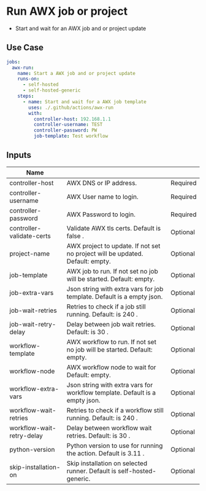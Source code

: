 # Run AWX job or project

- Start and wait for an AWX job and or project update

## Use Case

```yaml
jobs:
  awx-run:
    name: Start a AWX job and or project update
    runs-on:
      - self-hosted
      - self-hosted-generic
    steps:
      - name: Start and wait for a AWX job template
        uses: ./.github/actions/awx-run
        with:
          controller-host: 192.168.1.1
          controller-username: TEST
          controller-password: PW
          job-template: Test workflow

```

## Inputs

| Name                      |                                                                              |          |
|---------------------------|------------------------------------------------------------------------------|----------|
| controller-host           | AWX DNS or IP address.                                                       | Required |
| controller-username       | AWX User name to login.                                                      | Required |
| controller-password       | AWX Password to login.                                                       | Required |
| controller-validate-certs | Validate AWX tls certs. Default is false .                                   | Optional |
| project-name              | AWX project to update. If not set no project will be updated. Default: empty.| Optional |
| job-template              | AWX job to run. If not set no job will be started. Default: empty.           | Optional |
| job-extra-vars            | Json string with extra vars for job template. Default is a empty json.       | Optional |
| job-wait-retries          | Retries to check if a job still running. Default: is 240 .                   | Optional |
| job-wait-retry-delay      | Delay between job wait retries. Default: is 30 .                             | Optional |
| workflow-template         | AWX workflow to run. If not set no job will be started. Default: empty.      | Optional |
| workflow-node             | AWX workflow node to wait for Default: empty.                                | Optional |
| workflow-extra-vars       | Json string with extra vars for workflow template. Default is a empty json.  | Optional |
| workflow-wait-retries     | Retries to check if a workflow still running. Default: is 240 .              | Optional |
| workflow-wait-retry-delay | Delay between workflow wait retries. Default: is 30 .                        | Optional |
| python-version            | Python version to use for running the action. Default is 3.11 .              | Optional |
| skip-installation-on      | Skip installation on selected runner. Default is self-hosted-generic.        | Optional |
